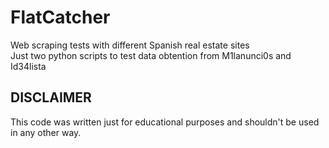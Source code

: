 # FlatCatcher
Web scraping tests with different Spanish real estate sites  
Just two python scripts to test data obtention from M1lanunci0s and Id34lista 

## DISCLAIMER
This code was written just for educational purposes and shouldn't be used in any other way.
